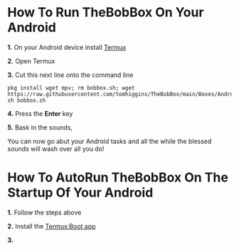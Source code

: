 # How To Run TheBobBox On Your Android

**1.** On your Android device install [Termux](https://termux.com/)

**2.** Open Termux

**3.** Cut this next line onto the command line

    pkg install wget mpv; rm bobbox.sh; wget https://raw.githubusercontent.com/tomhiggins/TheBobBox/main/Boxes/Android/bobbox.sh; sh bobbox.sh

**4.** Press the **Enter** key

**5.** Bask in the sounds,  

You can now go abut your Android tasks and all the while the blessed sounds will wash over all you do!

# How To AutoRun TheBobBox On The Startup Of Your Android

**1.** Follow the steps above

**2.** Install the [Termux:Boot app](https://wiki.termux.com/wiki/Termux:Boot)

**3.** 